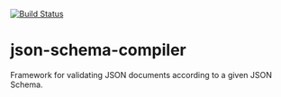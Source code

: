 [![Build Status](https://travis-ci.org/OMMHOA/json-schema-compiler.svg?branch=master)](https://travis-ci.org/OMMHOA/json-schema-compiler)
# json-schema-compiler
Framework for validating JSON documents according to a given JSON Schema.
